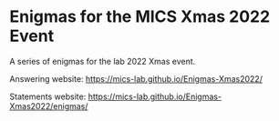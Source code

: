 # Enigmas for the MICS Xmas 2022 Event

A series of enigmas for the lab 2022 Xmas event.

Answering website:
https://mics-lab.github.io/Enigmas-Xmas2022/

Statements website:
https://mics-lab.github.io/Enigmas-Xmas2022/enigmas/
